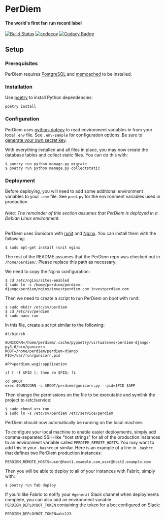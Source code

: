 # PerDiem
#### The world's first fan run record label

[![Build Status](https://travis-ci.org/RevolutionTech/perdiem-django.svg?branch=master)](https://travis-ci.org/RevolutionTech/perdiem-django)
[![codecov](https://codecov.io/gh/RevolutionTech/perdiem-django/branch/master/graph/badge.svg)](https://codecov.io/gh/RevolutionTech/perdiem-django)
[![Codacy Badge](https://api.codacy.com/project/badge/Grade/4c43b3c95059492cad6af7d297428760)](https://www.codacy.com/app/RevolutionTech/perdiem-django)

## Setup

### Prerequisites

PerDiem requires [PostgreSQL](https://www.postgresql.org/) and [memcached](http://memcached.org/) to be installed.

### Installation

Use [poetry](https://github.com/sdispater/poetry) to install Python dependencies:

    poetry install

### Configuration

PerDiem uses [python-dotenv](https://github.com/theskumar/python-dotenv) to read environment variables in from your local `.env` file. See `.env-sample` for configuration options. Be sure to [generate your own secret key](http://stackoverflow.com/a/16630719).

With everything installed and all files in place, you may now create the database tables and collect static files. You can do this with:

    $ poetry run python manage.py migrate
    $ poetry run python manage.py collectstatic

### Deployment

Before deploying, you will need to add some additional environment variables to your `.env` file. See `prod.py` for the environment variables used in production.

###### Note: The remainder of this section assumes that PerDiem is deployed in a Debian Linux environment.

PerDiem uses Gunicorn with [runit](http://smarden.org/runit/) and [Nginx](http://nginx.org/). You can install them with the following:

    $ sudo apt-get install runit nginx

The rest of the README assumes that the PerDiem repo was checked out in `/home/perdiem/`. Please replace this path as necessary.

We need to copy the Nginx configuration:

    $ cd /etc/nginx/sites-enabled
    $ sudo ln -s /home/perdiem/perdiem-django/perdiem/nginx/investperdiem.com investperdiem.com

Then we need to create a script to run PerDiem on boot with runit:

    $ sudo mkdir /etc/sv/perdiem
    $ cd /etc/sv/perdiem
    $ sudo nano run

In this file, create a script similar to the following:

    #!/bin/sh

    GUNICORN=/home/perdiem/.cache/pypoetry/virtualenvs/perdiem-django-py3.6/bin/gunicorn
    ROOT=/home/perdiem/perdiem-django
    PID=/var/run/gunicorn.pid

    APP=perdiem.wsgi:application

    if [ -f $PID ]; then rm $PID; fi

    cd $ROOT
    exec $GUNICORN -c $ROOT/perdiem/gunicorn.py --pid=$PID $APP

Then change the permissions on the file to be executable and symlink the project to /etc/service:

    $ sudo chmod u+x run
    $ sudo ln -s /etc/sv/perdiem /etc/service/perdiem

PerDiem should now automatically be running on the local machine.

To configure your local machine to enable easier deployments, simply add comma-separated SSH-like "host strings" for all of the production instances to an environment variable called `PERDIEM_REMOTE_HOSTS`. You may want to add this in your `.bashrc` or similar. Here is an example of a line in `.bashrc` that defines two PerDiem production instances:

    PERDIEM_REMOTE_HOSTS=user@host1.example.com,user@host2.example.com

Then you will be able to deploy to all of your instances with Fabric, simply with:

    $ poetry run fab deploy

If you'd like Fabric to notify your `#general` Slack channel when deployments complete, you can also add an environment variable `PERDIEM_DEPLOYBOT_TOKEN` containing the token for a bot configured on Slack:

    PERDIEM_DEPLOYBOT_TOKEN=abc123
